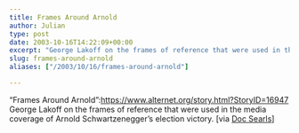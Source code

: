 ```yaml
---
title: Frames Around Arnold
author: Julian
type: post
date: 2003-10-16T14:22:09+00:00
excerpt: "George Lakoff on the frames of reference that were used in the media coverage of Arnold Schwartzenegger's election victory."
slug: frames-around-arnold 
aliases: ["/2003/10/16/frames-around-arnold"]

---
```

&#8220;Frames Around Arnold&#8221;:https://www.alternet.org/story.html?StoryID=16947 George Lakoff on the frames of reference that were used in the media coverage of Arnold Schwartzenegger&#8217;s election victory. [via [Doc Searls][1]]

 [1]: https://doc.weblogs.com/